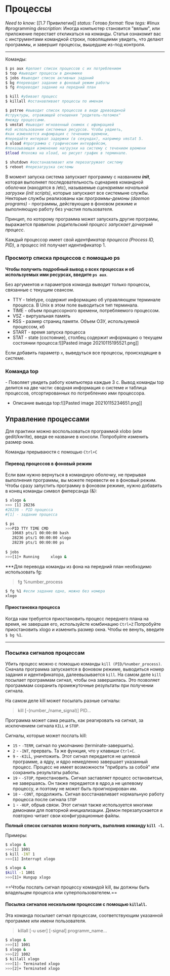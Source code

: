 # Процессы
*Need to know:* [[1.7 Привилегии]]
*status:* Готово
*format:* flow
*tegs:* #linux #programming 
*description*: Иногда компьютер становится "вялым", или приложение перестает откликаться на команды. Статья ознакомит вас с инструментами командной строки, поволящеими увидеть, что делают программы, и завершит процессы, вышедшие из-под контроля.

---
Команды:
```bash
$ ps aux #делает список процессов с их потреблением
$ top #выводит процессы в динамике
$ jobs #выводит список активных заданий
$ bg #переводит задание в фоновый режим работы
$ fg #переводит задание на передний план

$ kill #убивает процесс
$ killall #останавливает процессы по именам

$ pstree #выводит список процессов в виде древовдиной
#структуры, отражающей отношения "родитель-потомок"
#между процессами.
$ vmstat #выводит мгновенный снимок с ифомрацией 
#об использовании системных ресурсов. Чтобы увдиеть, 
#как изменяется инфомрация с течением времени, 
#передайте интервал задержки (в секундах), например vmstat 5.
$ xload #программа с графическим интерфейсом, 
#показывающая изменение нагрузки на систему с течением времени
$tload #похожа на xload, но рисует график в терминале.

$ shutdown #оостанавливает или перезагружает систему
$ reboot #перезагрузка системы
```

В момент запуска система запускает программу с названием ***init***, которая выполняет последовательность сценариев командной оболочки (находятся в /etc), называемые *сценариями начальной загрузки (init scripts)*, которые запускают все системыне службы. Некторые службы реализованы как *программы-демоны (daemon programs)* - программы, действующие в фоновом режиме и выполняющую работу без участия пользователя.

Принцип, по которому программа может запускать другие програмы, выражается правилом: *родительский процесс запускает дочерний процесс*.

Каждый процессор имеет свой *идентфикатор процесса (Process ID, PID)*, а процесс init получает идентификатор 1.

### Просмотр списка процессов с помощью ps
**Чтобы получить подробный вывод о всех процессах и об используемых ими ресурсах, введите `ps aux`**.

Без аргументов и параметров команда выводит только процессы, связанные с текущим сеансом. 
- TTY - teletype, содержит информацию об управляющем терминале процесса. В Unix в этом поле выводиться тип терминала.
- TIME - объем процессорного времени, потребляемого процессом.
- VSZ - виртуальная память
- RSS - размер страниц памяти. Объем ОЗУ, используемой процессом, кб
- START - время запуска процесса
- STAT - state (состояние), столбец содержит информацию о текущем состоянии процесса:![[Pasted image 20210115195521.png]]

Если добавить параметр `x`, выведуться все процессы, происходящие в системе.

### Команда top
\- Поволяет увидеть работу компьютера каждые 3 с. Вывод команды top делится на две части: сводная информация о системе и таблица процессов, отсортированных по потреблению ими процессора.
- Описание вывода top:![[Pasted image 20210115234651.png]]

## Управление процессами
Для практики можно воспользоваться программой xlobo (или gedit/kwrite), введя ее название в консоли. Попробуйте изменить размер окна.

Команды прерываюстя с помощью `Ctrl+C`

#### Перевод процессов в фоновый режим
Если вам нужно вернуться в командную оболочку, не прирывая выполнения программы, вы можете перевести ее в фоновый режим. Чтобы сразу запустить программу в фоновом режиме, нужно добавить в конец команды символ фмперсанда (&):
```bash
$ xlogo &
>>> [1] 28236
#28236 - PID процесса
#[1] - задание процесса

$ ps
>>>PID TTY TIME CMD
   10603 pts/1 00:00:00 bash
   28236 pts/1 00:00:00 xlogo
   28239 pts/1 00:00:00 ps
   
$ jobs
>>>[1]+ Running		xlogo &
```

***Для перевода команды из фона на передний план необходимо использовать fg:
>fg %number_process
```bash
$ fg %1 #если задание одно, можно без номера
xlogo
```

#### Приостановка процесса
Когда нам требуется приостановить процесс переднего плана на время, не завершая его, используйсте комбинацию `Ctrl+Z` Попробуйте приостановить xlogo и изменить размер окна. Чтобы ее венуть, введите `$ bg %1`.

---

### Посылка сигналов процессам

Убить процесс можно с помощью команды `kill (PID/%number_process)`. Сначала программа запускается в фоновом режиме, выводиться номер задания и идентификатора, далеевызывается `kill`. На самом деле `kill` посылает программам сигнал, чтобы она завершилась. Это позволяет программам сохранить промежуточные результаты при получении сигнала.

На самом деле kill может посылать разные сигналы:
>kill [-(number_/name_signal)] PID...

Программа может сама решать, как реагировать на сигнал, за исключением сигнала `KILL` и `STOP`.

Сигналы, которые может послать kill:
- `15` - `-TERM`, сигнал по умолчанию (terminate-завершить).
- `2` - `-INT`, прервать. Та же функция, что у клавиши `Ctrl+C`.
- `9` - `-KIL`L, уничтожить. Этот сигнал передается не целевой программе, а ядру, и ядро немедленно завершает указанный процесс. Процесс не имеет возможности "прибрать за собой" или сохранить результаты работы.
- `19` - `-STOP`, приостановить. Сигнал заставляет процесс остановитсья, не завершаясь. Он также передается в ядро,а не целевому процессу, и поэтому не может быть проигнорирован им.
- `18` - `-CONT`, продолжить. Сигнал восстанавливает нормальную работу процесса после сигнала `STOP`
- `1` - `-HUP`, обрыв связи. Этот сигнал также используется многими демонами для 
повторной инициализации. Демон перезапускается и повторно читает свои конфигурационные файлы. 

**Полный список сигналов можно получить, выполнив команду `kill -l`.**

Примеры:
```bash
$ xlogo & 
>>>[1] 1001
$ kill -INT 1
>>>[1] Interrupt xlogo

$ xlogo & 
$kill -1 1001
>>>[1]+ Hungup xlogo
```

==Чтобы послать сигнал процессу командой kill, вы должны быть владельцем процесса или суперпользователем.==

#### Посылка сигналов нескольким процессам с помощью `killall`.
Эта команда посылает сигнал процессам, соответствующим указанной программе или имени пользователя.
>killall [-u user] [-signal] programm_name...

```bash
$ xlogo &
>>>[1] 1001
$ xlogo &
>>>[2] 1002
$ killall xlogo
>>>[1]- Terminated xlogo
>>>[2]+ Terminated xlogo
```